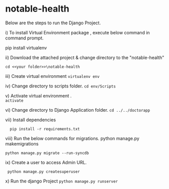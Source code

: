 # notable-health

Below are the steps to run the Django Project.

i) To install Virtual Environment package , execute below command in command prompt.

pip install virtualenv

ii) Download the attached project & change directory to the "notable-health"

   ```cd <<your folder>>\notable-health```

iii) Create virtual environment
      ``` virtualenv env ```

iv) Change directory to scripts folder.
       ``` cd env/Scripts ```

v) Activate virtual environment .  
       ``` activate ```

vi) Change directory to Django Application folder.
       ``` cd ../../doctorapp ```

vii) Install dependencies 

      pip install -r requirements.txt

viii) Run the below commands for migrations.
    python manage.py makemigrations

    python manage.py migrate --run-syncdb

ix) Create a user to access Admin URL.

     python manage.py createsuperuser

x) Run the django Project
    ```python manage.py runserver ```
